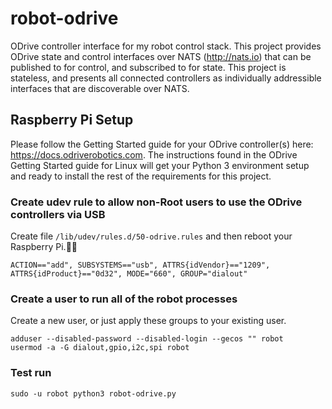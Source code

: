 # robot-odrive
ODrive controller interface for my robot control stack.  This project provides ODrive state and control interfaces over NATS (http://nats.io) that can be published to for control, and subscribed to for state.  This project is stateless, and presents all connected controllers as individually addressible interfaces that are discoverable over NATS.


## Raspberry Pi Setup

Please follow the Getting Started guide for your ODrive controller(s) here: https://docs.odriverobotics.com. 
The instructions found in the ODrive Getting Started guide for Linux will get your Python 3 environment setup and ready to install the rest of the requirements for this project.

### Create udev rule to allow non-Root users to use the ODrive controllers via USB
Create file `/lib/udev/rules.d/50-odrive.rules` and then reboot your Raspberry Pi.
```
ACTION=="add", SUBSYSTEMS=="usb", ATTRS{idVendor}=="1209", ATTRS{idProduct}=="0d32", MODE="660", GROUP="dialout"
```

### Create a user to run all of the robot processes
Create a new user, or just apply these groups to your existing user.
```
adduser --disabled-password --disabled-login --gecos "" robot
usermod -a -G dialout,gpio,i2c,spi robot 
```

### Test run
```
sudo -u robot python3 robot-odrive.py 
```